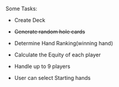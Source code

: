 Some Tasks:



- Create Deck
- ~~Generate random hole cards~~

- Determine Hand Ranking(winning hand)
- Calculate the Equity of each player
- Handle up to 9 players
- User can select Starting hands